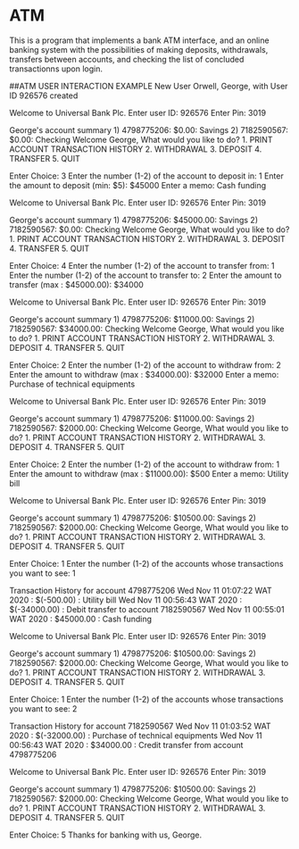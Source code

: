 # ATM
This is a program that implements a bank ATM interface, and an online banking system with the possibilities of making 
deposits, withdrawals, transfers between accounts, and checking the list of concluded transactionns upon login.

##ATM USER INTERACTION EXAMPLE
New User Orwell, George, with User ID 926576 created

Welcome to Universal Bank Plc. 
Enter user ID: 926576
Enter Pin: 3019

George's account summary
     1) 4798775206: $0.00: Savings
     2) 7182590567: $0.00: Checking
Welcome George, What would you like to do?
    1. PRINT ACCOUNT TRANSACTION HISTORY
    2. WITHDRAWAL
    3. DEPOSIT
    4. TRANSFER
    5. QUIT

Enter Choice: 3
Enter the number (1-2) of the account to deposit in: 1
Enter the amount to deposit (min: $5): $45000
Enter a memo: Cash funding

Welcome to Universal Bank Plc. 
Enter user ID: 926576
Enter Pin: 3019

George's account summary
     1) 4798775206: $45000.00: Savings
     2) 7182590567: $0.00: Checking
Welcome George, What would you like to do?
    1. PRINT ACCOUNT TRANSACTION HISTORY
    2. WITHDRAWAL
    3. DEPOSIT
    4. TRANSFER
    5. QUIT

Enter Choice: 4
Enter the number (1-2) of the account to transfer from: 1
Enter the number (1-2) of the account to transfer to: 2
Enter the amount to transfer (max : $45000.00): $34000

Welcome to Universal Bank Plc. 
Enter user ID: 926576
Enter Pin: 3019

George's account summary
     1) 4798775206: $11000.00: Savings
     2) 7182590567: $34000.00: Checking
Welcome George, What would you like to do?
    1. PRINT ACCOUNT TRANSACTION HISTORY
    2. WITHDRAWAL
    3. DEPOSIT
    4. TRANSFER
    5. QUIT

Enter Choice: 2
Enter the number (1-2) of the account to withdraw from: 2
Enter the amount to withdraw (max : $34000.00): $32000
Enter a memo: Purchase of technical equipments

Welcome to Universal Bank Plc. 
Enter user ID: 926576
Enter Pin: 3019

George's account summary
     1) 4798775206: $11000.00: Savings
     2) 7182590567: $2000.00: Checking
Welcome George, What would you like to do?
    1. PRINT ACCOUNT TRANSACTION HISTORY
    2. WITHDRAWAL
    3. DEPOSIT
    4. TRANSFER
    5. QUIT

Enter Choice: 2
Enter the number (1-2) of the account to withdraw from: 1
Enter the amount to withdraw (max : $11000.00): $500
Enter a memo: Utility bill

Welcome to Universal Bank Plc. 
Enter user ID: 926576
Enter Pin: 3019

George's account summary
     1) 4798775206: $10500.00: Savings
     2) 7182590567: $2000.00: Checking
Welcome George, What would you like to do?
    1. PRINT ACCOUNT TRANSACTION HISTORY
    2. WITHDRAWAL
    3. DEPOSIT
    4. TRANSFER
    5. QUIT

Enter Choice: 1
Enter the number (1-2) of the accounts whose transactions you want to see: 1

Transaction History for account 4798775206
Wed Nov 11 01:07:22 WAT 2020 : $(-500.00) : Utility bill
Wed Nov 11 00:56:43 WAT 2020 : $(-34000.00) : Debit transfer to account 7182590567
Wed Nov 11 00:55:01 WAT 2020 : $45000.00 : Cash funding

Welcome to Universal Bank Plc. 
Enter user ID: 926576
Enter Pin: 3019

George's account summary
     1) 4798775206: $10500.00: Savings
     2) 7182590567: $2000.00: Checking
Welcome George, What would you like to do?
    1. PRINT ACCOUNT TRANSACTION HISTORY
    2. WITHDRAWAL
    3. DEPOSIT
    4. TRANSFER
    5. QUIT

Enter Choice: 1
Enter the number (1-2) of the accounts whose transactions you want to see: 2

Transaction History for account 7182590567
Wed Nov 11 01:03:52 WAT 2020 : $(-32000.00) : Purchase of technical equipments
Wed Nov 11 00:56:43 WAT 2020 : $34000.00 : Credit transfer from account 4798775206

Welcome to Universal Bank Plc. 
Enter user ID: 926576
Enter Pin: 3019

George's account summary
     1) 4798775206: $10500.00: Savings
     2) 7182590567: $2000.00: Checking
Welcome George, What would you like to do?
    1. PRINT ACCOUNT TRANSACTION HISTORY
    2. WITHDRAWAL
    3. DEPOSIT
    4. TRANSFER
    5. QUIT

Enter Choice: 5
Thanks for banking with us, George.
